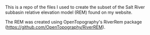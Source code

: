 This is a repo of the files I used to create the subset of the Salt River subbasin relative elevation model (REM) found on my website.

The REM was created using OpenTopography's RiverRem package (https://github.com/OpenTopography/RiverREM).
